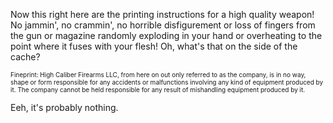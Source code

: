 Now this right here are the printing instructions for a high quality weapon!
No jammin', no crammin', no horrible disfigurement or loss of fingers from the gun or magazine randomly exploding in your hand or overheating to the point where it fuses with your flesh!
Oh, what's that on the side of the cache?

<font size="1">Fineprint: High  Caliber Firearms LLC, from here on out only referred to as the company, is in no way, shape or form responsible for any accidents or malfunctions involving any kind of equipment produced by it. The company cannot be held responsible for any result of mishandling equipment produced by it.</font>

Eeh, it's probably nothing.

